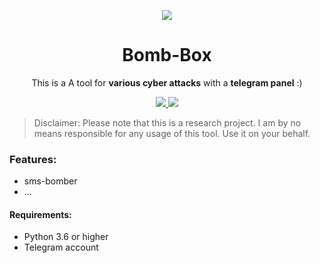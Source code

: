 


 <p align="center">
  <a href='https://github.com/onionj/pybotnet' target='_blank'><img src='https://s27389.pcdn.co/wp-content/uploads/2020/01/what-are-newest-cyber-attacks-look-out-for-1024x440.jpeg' border='0'/></a>  <h1    align="center">Bomb-Box</h1>
 </p>
 
 
  <p align="center">This is a A tool for <b>various cyber attacks</b> with a <b>telegram panel</b> :) </p>
 
 



 <p align="center">
    <a href="https://github.com/onionj/pybotnet/blob/master/LICENSE">
      <img src="https://img.shields.io/badge/license-GPLv3-blue.svg" />
    </a>
    <a href="https://www.python.org/">
    	<img src="https://img.shields.io/badge/built%20with-Python3-red.svg" />
    </a>
  </p>
</p>

> Disclaimer: Please note that this is a research project. I am by no means responsible for any usage of this tool. Use it on your behalf.





### Features:
* sms-bomber
* ...


#### Requirements:

* Python 3.6 or higher
* Telegram account

